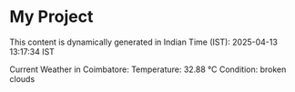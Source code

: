 # My Project

This content is dynamically generated in Indian Time (IST): 2025-04-13 13:17:34 IST


Current Weather in Coimbatore:
Temperature: 32.88 °C
Condition: broken clouds
